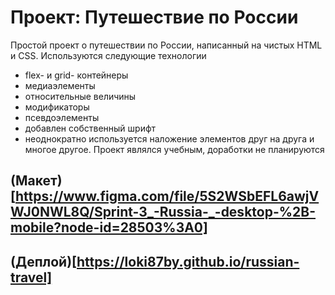 # Проект: Путешествие по России 

Простой проект о путешествии по России, написанный на чистых HTML и CSS.
Используются следующие технологии
* flex- и grid- контейнеры 
* медиаэлементы 
* относительные величины 
* модификаторы 
* псевдоэлементы
* добавлен собственный шрифт
* неоднократно используется наложение элементов друг на друга
 и многое другое. 
Проект являлся учебным, доработки не планируются

## (Макет)[https://www.figma.com/file/5S2WSbEFL6awjVWJ0NWL8Q/Sprint-3_-Russia-_-desktop-%2B-mobile?node-id=28503%3A0]

## (Деплой)[https://loki87by.github.io/russian-travel]
